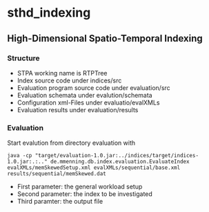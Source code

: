# sthd_indexing

## High-Dimensional Spatio-Temporal Indexing

### Structure

- STPA working name is RTPTree
- Index source code under indices/src
- Evaluation program source code under evaluation/src
- Evaluation schemata under evalution/schemata
- Configuration xml-Files under evaluatio/evalXMLs
- Evaluation results under evaluation/results

### Evaluation 

Start evalution from directory evaluation with 

    java -cp "target/evaluation-1.0.jar:../indices/target/indices-1.0.jar:.:.." de.mmenning.db.index.evaluation.EvaluateIndex evalXMLs/memSkewedSetup.xml evalXMLs/sequential/base.xml results/sequential/memSkewed.dat

- First parameter: the general workload setup
- Second parameter: the index to be investigated
- Third paramter: the output file
